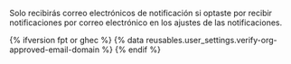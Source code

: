 Solo recibirás correo electrónicos de notificación si optaste por recibir notificaciones por correo electrónico en los ajustes de las notificaciones.

{% ifversion fpt or ghec %}
{% data reusables.user_settings.verify-org-approved-email-domain %}
{% endif %}
